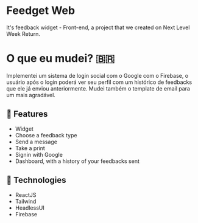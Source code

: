 # Feedget Web
It's feedback widget - Front-end, a project that we created on Next Level Week Return.

# O que eu mudei? 🇧🇷
Implementei um sistema de login social com o Google com o Firebase, o usuário após o login poderá ver seu perfil com um histórico de feedbacks que ele já enviou anteriormente. Mudei também o template de email para um mais agradável.

## 🔨 Features
- Widget
- Choose a feedback type
- Send a message
- Take a print
- Signin with Google
- Dashboard, with a history of your feedbacks sent

## 🔧 Technologies
- ReactJS
- Tailwind
- HeadlessUI
- Firebase

